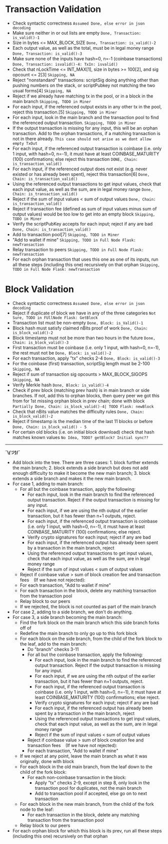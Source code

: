 # Transaction Validation

- Check syntactic correctness `Assumed Done, else error in json decoding`
- Make sure neither in or out lists are empty `Done, Transaction: is_valid()-1`
- Size in bytes <= MAX_BLOCK_SIZE `Done, Transaction: is_valid()-2`
- Each output value, as well as the total, must be in legal money range `Done, Transaction: is_valid()-3`
- Make sure none of the inputs have hash=0, n=-1 (coinbase transactions) `Done, Transaction: isvalid()-4: TxIn: isvalid()`
- Check that nLockTime <= INT_MAX[1], size in bytes >= 100[2], and sig opcount <= 2[3] `Skipping, NA`
- Reject "nonstandard" transactions: scriptSig doing anything other than pushing numbers on the stack, or scriptPubkey not matching the two usual forms[4] `Skipping, NA`
- Reject if we already have matching tx in the pool, or in a block in the main branch `Skipping, TODO in Miner`
- For each input, if the referenced output exists in any other tx in the pool, reject this transaction.[5] `Skipping, TODO in Miner`
- For each input, look in the main branch and the transaction pool to find the referenced output transaction. `Skipping, TODO in Miner` 
- If the output transaction is missing for any input, this will be an orphan transaction. Add to the orphan transactions, if a matching transaction is not in there already. `This case should not arise as we dont allow empty TxOut`
- For each input, if the referenced output transaction is coinbase (i.e. only 1 input, with hash=0, n=-1), it must have at least COINBASE_MATURITY (100) confirmations; else reject this transaction `DONE, Chain: is_transaction_valid() `
- For each input, if the referenced output does not exist (e.g. never existed or has already been spent), reject this transaction[6] `Done, Chain: is_transaction_valid()`
- Using the referenced output transactions to get input values, check that each input value, as well as the sum, are in legal money range `Done, Chain: is_transaction_valid()`
- Reject if the sum of input values < sum of output values `Done, Chain: is_transaction_valid()`
- Reject if transaction fee (defined as sum of input values minus sum of output values) would be too low to get into an empty block `Skipping, TODO in Miner`
- Verify the scriptPubKey accepts for each input; reject if any are bad `Done, Chain: is_transaction_valid()`
- Add to transaction pool[7] `Skipping, TODO in Miner`
- "Add to wallet if mine" `Skipping, TODO in Full Node Flask: newTransaction`
- Relay transaction to peers `Skipping, TODO in Full Node Flask: newTransaction`
- For each orphan transaction that uses this one as one of its inputs, run all these steps (including this one) recursively on that orphan `Skipping, TODO in Full Node Flask: newTransaction`

# Block Validation

- Check syntactic correctness `Assumed Done, else error in json decoding`
- Reject if duplicate of block we have in any of the three categories `Not Sure, TODO in FUllNode Flask: GetBlock`
- Transaction list must be non-empty `Done, Block: is_Valid()-1`
- Block hash must satisfy claimed nBits proof of work `Done, Chain: is_block_valid()-2`
- Block timestamp must not be more than two hours in the future `Done, Chain: is_block_valid()-3`
- First transaction must be coinbase (i.e. only 1 input, with hash=0, n=-1), the rest must not be `Done, Block: is_valid()-2`
- For each transaction, apply "tx" checks 2-4 `Done, Block: is_valid()-3`
- For the coinbase (first) transaction, scriptSig length must be 2-100 `Skipping, NA`
- Reject if sum of transaction sig opcounts > MAX_BLOCK_SIGOPS `Skipping, NA`
- Verify Merkle hash `Done, Block: is_valid()-4`
- Check if prev block (matching prev hash) is in main branch or side branches. If not, add this to orphan blocks, then query peer we got this from for 1st missing orphan block in prev chain; done with block `Partially Done, Chain: is_block_valid()-4| TODO Flask: newBlock`
- Check that nBits value matches the difficulty rules `Done, Chain: is_block_valid()-2`
- Reject if timestamp is the median time of the last 11 blocks or before `Done, Chain: is_block_valid() - 5` 
- For certain old blocks (i.e. on initial block download) check that hash matches known values `No Idea, TODO? getBlock? Initial sync??`
----
**¯\\_(ツ)_/¯**
- Add block into the tree. There are three cases: 1. block further extends the main branch; 2. block extends a side branch but does not add enough difficulty to make it become the new main branch; 3. block extends a side branch and makes it the new main branch. ` `
- For case 1, adding to main branch: ` `
    - For all but the coinbase transaction, apply the following: ` `
        - For each input, look in the main branch to find the referenced output transaction. Reject if the output transaction is missing for any input. ` `
        - For each input, if we are using the nth output of the earlier transaction, but it has fewer than n+1 outputs, reject. ` `
        - For each input, if the referenced output transaction is coinbase (i.e. only 1 input, with hash=0, n=-1), it must have at least COINBASE_MATURITY (100) confirmations; else reject. ` `
        - Verify crypto signatures for each input; reject if any are bad ` `
        - For each input, if the referenced output has already been spent by a transaction in the main branch, reject ` `
        - Using the referenced output transactions to get input values, check that each input value, as well as the sum, are in legal money range ` `
        - Reject if the sum of input values < sum of output values ` `
    - Reject if coinbase value > sum of block creation fee and transaction fees ` `
    (If we have not rejected): ` `
    - For each transaction, "Add to wallet if mine" ` `
    - For each transaction in the block, delete any matching transaction from the transaction pool ` `
    - Relay block to our peers ` `
    - If we rejected, the block is not counted as part of the main branch ` `
- For case 2, adding to a side branch, we don't do anything. ` `
- For case 3, a side branch becoming the main branch: ` `
    - Find the fork block on the main branch which this side branch forks off of ` `
    - Redefine the main branch to only go up to this fork block ` `
    - For each block on the side branch, from the child of the fork block to the leaf, add to the main branch: ` `
        - Do "branch" checks 3-11 ` `
        - For all but the coinbase transaction, apply the following: ` `
            - For each input, look in the main branch to find the referenced output transaction. Reject if the output transaction is missing for any input. ` `
            - For each input, if we are using the nth output of the earlier transaction, but it has fewer than n+1 outputs, reject. ` `
            - For each input, if the referenced output transaction is coinbase (i.e. only 1 input, with hash=0, n=-1), it must have at least COINBASE_MATURITY (100) confirmations; else reject. ` `
            - Verify crypto signatures for each input; reject if any are bad ` `
            - For each input, if the referenced output has already been spent by a transaction in the main branch, reject ` `
            - Using the referenced output transactions to get input values, check that each input value, as well as the sum, are in legal money range ` `
            - Reject if the sum of input values < sum of output values ` `
        - Reject if coinbase value > sum of block creation fee and transaction fees ` `
        (If we have not rejected): ` `
        - For each transaction, "Add to wallet if mine" ` `
    - If we reject at any point, leave the main branch as what it was originally, done with block ` `
    - For each block in the old main branch, from the leaf down to the child of the fork block: ` `
        - For each non-coinbase transaction in the block: ` `
            - Apply "tx" checks 2-9, except in step 8, only look in the transaction pool for duplicates, not the main branch ` `
            - Add to transaction pool if accepted, else go on to next transaction ` `
    - For each block in the new main branch, from the child of the fork node to the leaf: ` `
        - For each transaction in the block, delete any matching transaction from the transaction pool ` `
    - Relay block to our peers ` `
- For each orphan block for which this block is its prev, run all these steps (including this one) recursively on that orphan ` `
